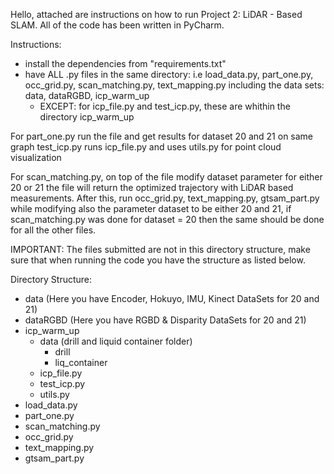 
Hello,
attached are instructions on how to run Project 2: LiDAR - Based SLAM.
All of the code has been written in PyCharm.

Instructions:
- install the dependencies from "requirements.txt"
- have ALL .py files in the same directory: i.e load_data.py, part_one.py, occ_grid.py, scan_matching.py, text_mapping.py including the data sets: data, dataRGBD, icp_warm_up
  - EXCEPT: for icp_file.py and test_icp.py, these are whithin the directory icp_warm_up

For part_one.py run the file and get results for dataset 20 and 21 on same graph
test_icp.py runs icp_file.py and uses utils.py for point cloud visualization

For scan_matching.py, on top of the file modify dataset parameter for either 20 or 21
the file will return the optimized trajectory with LiDAR based measurements.
After this, run occ_grid.py, text_mapping.py, gtsam_part.py while modifying also the parameter dataset
to be either 20 and 21, if scan_matching.py was done for dataset = 20 then the same should be
done for all the other files.


IMPORTANT: The files submitted are not in this directory structure, make sure that when running the code you have the structure as listed below. 

Directory Structure:
  - data (Here you have Encoder, Hokuyo, IMU, Kinect DataSets for 20 and 21)
  - dataRGBD (Here you have RGBD & Disparity DataSets for 20 and 21)
  - icp_warm_up
    - data (drill and liquid container folder)
      - drill
      - liq_container
    - icp_file.py
    - test_icp.py
    - utils.py
  - load_data.py
  - part_one.py
  - scan_matching.py
  - occ_grid.py
  - text_mapping.py
  - gtsam_part.py
